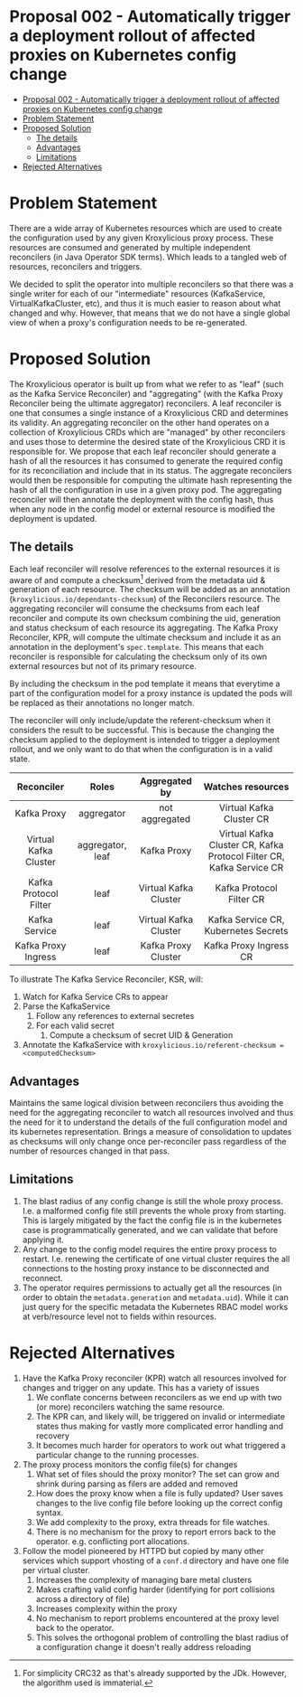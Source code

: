# Proposal 002 - Automatically trigger a deployment rollout of affected proxies on Kubernetes config change 

<!-- TOC -->
* [Proposal 002 - Automatically trigger a deployment rollout of affected proxies on Kubernetes config change](#proposal-002---automatically-trigger-a-deployment-rollout-of-affected-proxies-on-kubernetes-config-change-)
* [Problem Statement](#problem-statement)
* [Proposed Solution](#proposed-solution)
  * [The details](#the-details)
  * [Advantages](#advantages)
  * [Limitations](#limitations)
* [Rejected Alternatives](#rejected-alternatives)
<!-- TOC -->
# Problem Statement
There are a wide array of Kubernetes resources which are used to create the configuration used by any given Kroxylicious proxy process. These resources are consumed and generated by multiple independent reconcilers (in Java Operator SDK terms). Which leads to a tangled web of resources, reconcilers and triggers. 

We decided to split the operator into multiple reconcilers so that there was a single writer for each of our "intermediate" resources (KafkaService, VirtualKafkaCluster, etc), and thus it is much easier to reason about what changed and why. However, that means that we do not have a single global view of when a proxy's configuration needs to be re-generated.

# Proposed Solution

The Kroxylicious operator is built up from what we refer to as "leaf" (such as the Kafka Service Reconciler) and "aggregating" (with the Kafka Proxy Reconciler being the ultimate aggregator) reconcilers. A leaf reconciler is one that consumes a single instance of a Kroxylicious CRD and determines its validity. An aggregating reconciler on the other hand operates on a collection of Kroxylicious CRDs which are "managed" by other reconcilers and uses those to determine the desired state of the Kroxylicious CRD it is responsible for.
We propose that each leaf reconciler should generate a hash of all the resources it has consumed to generate the required config for its reconciliation and include that in its status. The aggregate reconcilers would then be responsible for computing the ultimate hash representing the hash of all the configuration in use in a given proxy pod. The aggregating reconciler will then annotate the deployment with the config hash, thus when any node in the config model or external resource is modified the deployment is updated.    

## The details

Each leaf reconciler will resolve references to the external resources it is aware of and compute a checksum[^1] derived from the metadata uid & generation of each resource. The checksum will be added as an annotation (`kroxylicious.io/dependants-checksum`) of the Reconcilers resource.
The aggregating reconciler will consume the checksums from each leaf reconciler and compute its own checksum combining the uid, generation and status checksum of each resource its aggregating.
The Kafka Proxy Reconciler, KPR, will compute the ultimate checksum and include it as an annotation in the deployment's `spec.template`.
This means that each reconciler is responsible for calculating the checksum only of its own external resources but not of its primary resource.

By including the checksum in the pod template it means that everytime a part of the configuration model for a proxy instance is updated the pods will be replaced as their annotations no longer match.  

The reconciler will only include/update the referent-checksum when it considers the result to be successful. This is because the changing the checksum applied to the deployment is intended to trigger a deployment rollout, and we only want to do that when the configuration is in a valid state. 

|      Reconciler       |      Roles       |     Aggregated by     |                          Watches resources                           |
|:---------------------:|:----------------:|:---------------------:|:--------------------------------------------------------------------:|
|      Kafka Proxy      |    aggregator    |    not aggregated     |                       Virtual Kafka Cluster CR                       |
| Virtual Kafka Cluster | aggregator, leaf |      Kafka Proxy      | Virtual Kafka Cluster CR, Kafka Protocol Filter CR, Kafka Service CR |
| Kafka Protocol Filter |       leaf       | Virtual Kafka Cluster |                       Kafka Protocol Filter CR                       |
|     Kafka Service     |       leaf       | Virtual Kafka Cluster |                 Kafka Service CR, Kubernetes Secrets                 |
|  Kafka Proxy Ingress  |       leaf       |  Kafka Proxy Cluster  |                        Kafka Proxy Ingress CR                        |

To illustrate
The Kafka Service Reconciler, KSR, will: 
1. Watch for Kafka Service CRs to appear
2. Parse the KafkaService
   1. Follow any references to external secretes
   2. For each valid secret
      1. Compute a checksum of secret UID & Generation
3. Annotate the KafkaService with `kroxylicious.io/referent-checksum = <computedChecksum>`  


[^1]: For simplicity CRC32 as that's already supported by the JDk. However, the algorithm used is immaterial.

## Advantages
Maintains the same logical division between reconcilers thus avoiding the need for the aggregating reconciler to watch all resources involved and thus the need for it to understand the details of the full configuration model and its kubernetes representation. Brings a measure of consolidation to updates as checksums will only change once per-reconciler pass regardless of the number of resources changed in that pass. 

## Limitations
1. The blast radius of any config change is still the whole proxy process. I.e. a malformed config file still prevents the whole proxy from starting.
This is largely mitigated by the fact the config file is in the kubernetes case is programmatically generated, and we can validate that before applying it.
2. Any change to the config model requires the entire proxy process to restart. I.e. renewing the certificate of one virtual cluster requires the all connections to the hosting proxy instance to be disconnected and reconnect.
3. The operator requires permissions to actually get all the resources (in order to obtain the `metadata.generation` and `metadata.uid`). While it can just query for the specific metadata the Kubernetes RBAC model works at verb/resource level not to fields within resources. 

# Rejected Alternatives
1. Have the Kafka Proxy reconciler (KPR) watch all resources involved for changes and trigger on any update. This has a variety of issues
   1. We conflate concerns between reconcilers as we end up with two (or more) reconcilers watching the same resource.
   2. The KPR can, and likely will, be triggered on invalid or intermediate states thus making for vastly more complicated error handling and recovery
   3. It becomes much harder for operators to work out what triggered a particular change to the running processes.
2. The proxy process monitors the config file(s) for changes 
   1. What set of files should the proxy monitor? The set can grow and shrink during parsing as filers are added and removed
   2. How does the proxy know when a file is fully updated? User saves changes to the live config file before looking up the correct config syntax.
   3. We add complexity to the proxy, extra threads for file watches.
   4. There is no mechanism for the proxy to report errors back to the operator. e.g. conflicting port allocations. 
3. Follow the model pioneered by HTTPD but copied by many other services which support vhosting of a `conf.d` directory and have one file per virtual cluster.
   1. Increases the complexity of managing bare metal clusters 
   2. Makes crafting valid config harder (identifying for port collisions across a directory of file)
   3. Increases complexity within the proxy
   4. No mechanism to report problems encountered at the proxy level back to the operator.
   5. This solves the orthogonal problem of controlling the blast radius of a configuration change it doesn't really address reloading
